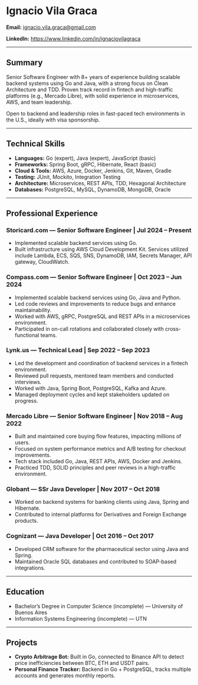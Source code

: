 # Ignacio Vila Graca

**Email:** ignacio.vila.graca@gmail.com

**LinkedIn:** https://www.linkedin.com/in/ignaciovilagraca

---

## Summary

Senior Software Engineer with 8+ years of experience building scalable backend systems using Go and Java, with a strong focus on Clean Architecture and TDD. Proven track record in fintech and high-traffic platforms (e.g., Mercado Libre), with solid experience in microservices, AWS, and team leadership.

Open to backend and leadership roles in fast-paced tech environments in the U.S., ideally with visa sponsorship.

---

## Technical Skills

- **Languages:** Go (expert), Java (expert), JavaScript (basic)  
- **Frameworks:** Spring Boot, gRPC, Hibernate, React (basic)  
- **Cloud & Tools:** AWS, Azure, Docker, Jenkins, Git, Maven, Gradle  
- **Testing:** JUnit, Mockito, Integration Testing  
- **Architecture:** Microservices, REST APIs, TDD, Hexagonal Architecture  
- **Databases:** PostgreSQL, MySQL, DynamoDB, MongoDB, Oracle

---

## Professional Experience

### Storicard.com — Senior Software Engineer | Jul 2024 – Present
- Implemented scalable backend services using Go.
- Built infrastructure using AWS Cloud Development Kit. Services utilized include Lambda, ECS, SQS, SNS, DynamoDB, IAM, Secrets Manager, API gateway, CloudWatch.

### Compass.com — Senior Software Engineer | Oct 2023 – Jun 2024
- Implemented scalable backend services using Go, Java and Python.
- Led code reviews and improvements to reduce bugs and enhance maintainability.
- Worked with AWS, gRPC, PostgreSQL and REST APIs in a microservices environment.
- Participated in on-call rotations and collaborated closely with cross-functional teams.

### Lynk.us — Technical Lead | Sep 2022 – Sep 2023
- Led the development and coordination of backend services in a fintech environment.
- Reviewed pull requests, mentored team members and conducted interviews.
- Worked with Java, Spring Boot, PostgreSQL, Kafka and Azure.
- Managed deployment cycles and kept stakeholders updated on progress.

### Mercado Libre — Senior Software Engineer | Nov 2018 – Aug 2022
- Built and maintained core buying flow features, impacting millions of users.
- Focused on system performance metrics and A/B testing for checkout improvements.
- Tech stack included Go, Java, REST APIs, AWS, Docker and Jenkins.
- Practiced TDD, SOLID principles and peer reviews in a high-traffic environment.

### Globant — SSr Java Developer | Nov 2017 – Oct 2018
- Worked on backend systems for banking clients using Java, Spring and Hibernate.
- Contributed to internal platforms for Derivatives and Foreign Exchange products.

### Cognizant — Java Developer | Oct 2016 – Oct 2017
- Developed CRM software for the pharmaceutical sector using Java and Spring.
- Maintained Oracle SQL databases and contributed to SOAP-based integrations.

---

## Education

- Bachelor’s Degree in Computer Science (incomplete) — University of Buenos Aires  
- Information Systems Engineering (incomplete) — UTN

---

## Projects

- **Crypto Arbitrage Bot:** Built in Go, connected to Binance API to detect price inefficiencies between BTC, ETH and USDT pairs.  
- **Personal Finance Tracker:** Backend in Go + PostgreSQL, tracks multiple accounts and generates monthly reports.
